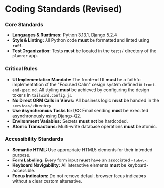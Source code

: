 # Coding Standards (Revised)

### Core Standards

*   **Languages & Runtimes:** Python 3.13.1, Django 5.2.4.
*   **Style & Linting:** All Python code **must** be formatted and linted using **`ruff`**.
*   **Test Organization:** Tests **must** be located in the `tests/` directory of the `planner` app.

### Critical Rules

*   **UI Implementation Mandate:** The frontend UI **must** be a faithful implementation of the "Focused Calm" design system defined in `front-end-spec.md`. All styling **must** be achieved by configuring the design tokens in `tailwind.config.js`.
*   **No Direct ORM Calls in Views:** All business logic **must** be handled in the `services/` directory.
*   **Use Asynchronous Tasks for I/O:** Email sending **must** be executed asynchronously using Django-Q2.
*   **Environment Variables:** Secrets **must not** be hardcoded.
*   **Atomic Transactions:** Multi-write database operations **must** be atomic.

### Accessibility Standards

*   **Semantic HTML:** Use appropriate HTML5 elements for their intended purpose.
*   **Form Labeling:** Every form input **must** have an associated `<label>`.
*   **Keyboard Navigability:** All interactive elements **must** be keyboard-accessible.
*   **Focus Indicators:** Do not remove default browser focus indicators without a clear custom alternative.
